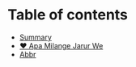 # Table of contents

* [Summary](README.md)
* [❤️ Apa Milange Jarur We](apa-milange-jarur-we.md)
* [Abbr](abbr.md)
